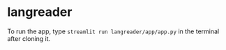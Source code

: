 # langreader

To run the app, type `streamlit run langreader/app/app.py` in the terminal after cloning it.